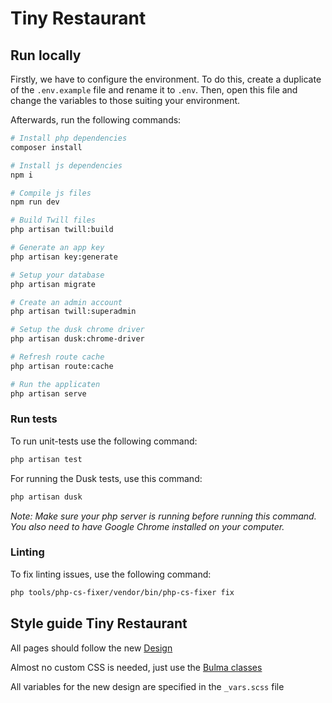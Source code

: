# Tiny Restaurant

## Run locally

Firstly, we have to configure the environment. To do this, create a duplicate of the `.env.example` file and rename it to `.env`. Then, open this file and change the variables to those suiting your environment.

Afterwards, run the following commands:

```bash
# Install php dependencies
composer install

# Install js dependencies
npm i

# Compile js files
npm run dev

# Build Twill files
php artisan twill:build

# Generate an app key
php artisan key:generate

# Setup your database
php artisan migrate

# Create an admin account
php artisan twill:superadmin

# Setup the dusk chrome driver
php artisan dusk:chrome-driver

# Refresh route cache
php artisan route:cache

# Run the applicaten
php artisan serve
```

### Run tests

To run unit-tests use the following command:

```bash
php artisan test
```

For running the Dusk tests, use this command:

```bash
php artisan dusk
```

_Note: Make sure your php server is running before running this command. You also need to have Google Chrome installed on your computer._

### Linting

To fix linting issues, use the following command:

``` bash
php tools/php-cs-fixer/vendor/bin/php-cs-fixer fix
```

## Style guide Tiny Restaurant

All pages should follow the new [Design](https://www.figma.com/file/bNZsokOLB7Pk2AQjaNB3Hv/Tiny-Restaurant?node-id=207%3A275)

Almost no custom CSS is needed, just use the [Bulma classes](https://bulma.io/documentation/)

All variables for the new design are specified in the ```_vars.scss``` file
